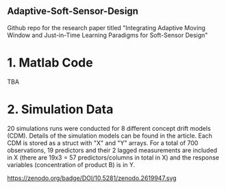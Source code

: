 ## Adaptive-Soft-Sensor-Design
Github repo for the research paper titled "Integrating Adaptive Moving Window and Just-in-Time Learning Paradigms for Soft-Sensor Design"

# 1. Matlab Code 
TBA

# 2. Simulation Data
20 simulations runs were conducted for 8 different concept drift models (CDM). Details of the simulation models can be found in the article. Each CDM is stored as a struct with "X" and "Y" arrays. For a total of 700 observations, 19 predictors and their 2 lagged measurements are included in X (there are 19x3 = 57 predictors/columns in total in X) and the response variables (concentration of product B) is in Y.

https://zenodo.org/badge/DOI/10.5281/zenodo.2619947.svg
